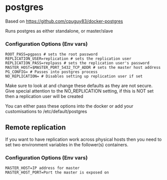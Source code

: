 postgres
===============

Based on https://github.com/cpuguy83/docker-postgres

Runs postgres as either standalone, or master/slave

### Configuration Options (Env vars)
```
ROOT_PASS=pgpass # sets the root password
REPLICATION_USER=replication # sets the replication user
REPLICATION_PASS=replpass # sets the replication user's password
MASTER_HOST=$MASTER_PORT_5432_TCP_ADDR # sets the master host address
PG_CONFIG= # Passes into postgres process
NO_REPLICATION= # Disables setting up replication user if set
```
Make sure to look at and change these defaults as they are not secure.<br />
Give special attention to the NO_REPLICATION setting, if this is NOT set then a replication user will be created

You can either pass these options into the docker or add your customisations to /etc/default/postgres

Remote replication
---------------------
If you want to have replication work across physical hosts then you need to set two environment variables in the follower(s) containers.
### Configuration Options (Env vars)
```
MASTER_HOST=IP address for master
MASTER_HOST_PORT=Port the master is exposed on
```
